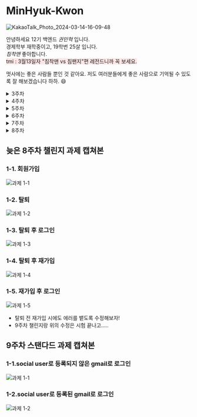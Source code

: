 # MinHyuk-Kwon

![KakaoTalk_Photo_2024-03-14-16-09-48](https://github.com/LikeLion-at-CAU-12th/Taejin-Kim/assets/152477481/45cf1a71-c704-40f5-b3ea-6802098a8c87)

안녕하세요 12기 백엔드 _권민혁_ 입니다.<br>
경제학부 재학중이고, 19학번 25살 입니다.<br>
*침착맨* 좋아합니다. <br>
<span style="background-color:#FFE6E6"> tmi : 3월13일자 "침착맨 vs 침팬지"편 레전드니까 꼭 보세요. </span>

멋사에는 좋은 사람들 뿐인 것 같아요. 저도 여러분들에게 좋은 사람으로 기억될 수 있도록 잘 해보겠습니다 하하. 😄
<details>
<summary>3주차</summary>
<div markdown="1">

## 3주차 스탠다드 과제 캡쳐본
![포스트맨 캡쳐](https://i.postimg.cc/kggBtRk8/image.png)
## 3주차 챌린지 과제 캡쳐본
![화면 캡쳐](https://i.postimg.cc/Y0ZYM4VV/image.png)
</div>
</details>

<details>
<summary>4주차</summary>
<div markdown="1">

## 4주차 스탠다드 과제 캡쳐본
![ERD](https://i.postimg.cc/02Rs0p7Q/image.png) 
![admin페이지](https://i.postimg.cc/zv1qvWjV/image.png)
</div>
</details>

<details>
<summary>5주차</summary>
<div markdown="1">
## 5주차 스탠다드 과제 캡쳐본
### 1. 특정 게시글에 포함된 모든 comment 읽어오는 API 만들기
#### post/post_id/comment/
![과제1](https://i.postimg.cc/Pf70rVFd/2024-04-06-9-19-37.png)
### 2. 최근 일주일간 생성된 게시글 생성일자 순으로 가져오는 API 만들기
#### post/week/
![과제2](https://i.postimg.cc/vBHCDJsZ/2024-04-06-9-19-17.png)

</div>
</details>

<details>
<summary>6주차</summary>
<div markdown="1">

## 6주차 스탠다드 과제 캡쳐본

![포스트맨](https://i.postimg.cc/ZKFMFYB9/2024-04-13-10-22-13.png)

</div>
</details>

<details>
<summary>7주차</summary>
<div markdown="1">

## 7주차 스탠다드 과제 캡쳐본
### 1. 4번 post에 댓글이 없는 모습
![get](https://i.postimg.cc/rsFxFncs/image.png)
### 2. post로 댓글을 작성한 뒤에 4번 post에 댓글이 생긴 모습
![post](https://i.postimg.cc/660hJRwT/image.png)

## 7주차 챌린지 과제 캡쳐본
### 1. GenericAPIView로 post api 작성
![1번](https://i.postimg.cc/J4MnK1YV/image.png)
### 2. 1에서 작성한 api swagger에 적용 (+겸사 겸사 comment 관련 GenericAPIView로 구현)
![2번](https://i.postimg.cc/T20Fg2Zg/image.png)

</div>
</details>

<details>
<summary>8주차</summary>
<div markdown="1">

## 8주차 스탠다드 과제 캡쳐본
### 1-1. key가 올바르지 않을 때
![과제1-1](https://i.postimg.cc/zfgPFHqR/image.png)
### 1-2. key가 올바를 때
![과제1-2](https://i.postimg.cc/RF1sjr6S/image.png)
### 2. 작성자가 아닌 사람이 삭제를 할 경우
![과제2-1](https://i.postimg.cc/SNnL9FSn/image.png)
</div>
</details>

## 늦은 8주차 챌린지 과제 캡쳐본
### 1-1. 회원가입
![과제 1-1](https://i.postimg.cc/gcwXtcgv/2024-06-05-6-17-58.png)
### 1-2. 탈퇴
![과제 1-2](https://i.postimg.cc/jdPWKg02/2024-06-05-6-19-48.png)
### 1-3. 탈퇴 후 로그인
![과제 1-3](https://i.postimg.cc/0NWjZhmW/2024-06-05-6-20-12.png)
### 1-4. 탈퇴 후 재가입
![과제 1-4](https://i.postimg.cc/qqn7JRFS/2024-06-05-6-20-27.png)
### 1-5. 재가입 후 로그인
![과제 1-5](https://i.postimg.cc/h47vbyGs/2024-06-05-6-20-51.png)

- 탈퇴 전 재가입 시에도 에러를 뱉도록 수정해보자!
- 9주차 챌린지랑 위의 수정은 시험 끝나고.....

## 9주차 스탠다드 과제 캡쳐본
### 1-1.social user로 등록되지 않은 gmail로 로그인
![과제 1-1](https://i.postimg.cc/RZm6rdcq/image.png)

### 1-2.social user로 등록된 gmail로 로그인
![과제 1-2](https://i.postimg.cc/wTgggGGK/image.png)